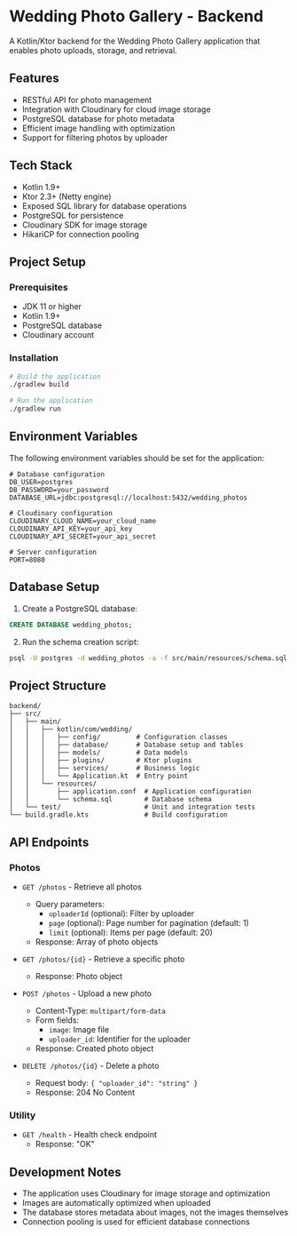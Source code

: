 # Wedding Photo Gallery - Backend

A Kotlin/Ktor backend for the Wedding Photo Gallery application that enables photo uploads, storage, and retrieval.

## Features

- RESTful API for photo management
- Integration with Cloudinary for cloud image storage
- PostgreSQL database for photo metadata
- Efficient image handling with optimization
- Support for filtering photos by uploader

## Tech Stack

- Kotlin 1.9+
- Ktor 2.3+ (Netty engine)
- Exposed SQL library for database operations
- PostgreSQL for persistence
- Cloudinary SDK for image storage
- HikariCP for connection pooling

## Project Setup

### Prerequisites

- JDK 11 or higher
- Kotlin 1.9+
- PostgreSQL database
- Cloudinary account

### Installation

```bash
# Build the application
./gradlew build

# Run the application
./gradlew run
```

## Environment Variables

The following environment variables should be set for the application:

```
# Database configuration
DB_USER=postgres
DB_PASSWORD=your_password
DATABASE_URL=jdbc:postgresql://localhost:5432/wedding_photos

# Cloudinary configuration
CLOUDINARY_CLOUD_NAME=your_cloud_name
CLOUDINARY_API_KEY=your_api_key
CLOUDINARY_API_SECRET=your_api_secret

# Server configuration
PORT=8080
```

## Database Setup

1. Create a PostgreSQL database:
```sql
CREATE DATABASE wedding_photos;
```

2. Run the schema creation script:
```bash
psql -U postgres -d wedding_photos -a -f src/main/resources/schema.sql
```

## Project Structure

```
backend/
├── src/
│   ├── main/
│   │   ├── kotlin/com/wedding/
│   │   │   ├── config/         # Configuration classes
│   │   │   ├── database/       # Database setup and tables
│   │   │   ├── models/         # Data models
│   │   │   ├── plugins/        # Ktor plugins
│   │   │   ├── services/       # Business logic
│   │   │   └── Application.kt  # Entry point
│   │   └── resources/
│   │       ├── application.conf  # Application configuration
│   │       └── schema.sql        # Database schema
│   └── test/                     # Unit and integration tests
└── build.gradle.kts              # Build configuration
```

## API Endpoints

### Photos

- `GET /photos` - Retrieve all photos
  - Query parameters:
    - `uploaderId` (optional): Filter by uploader
    - `page` (optional): Page number for pagination (default: 1)
    - `limit` (optional): Items per page (default: 20)
  - Response: Array of photo objects

- `GET /photos/{id}` - Retrieve a specific photo
  - Response: Photo object

- `POST /photos` - Upload a new photo
  - Content-Type: `multipart/form-data`
  - Form fields:
    - `image`: Image file
    - `uploader_id`: Identifier for the uploader
  - Response: Created photo object

- `DELETE /photos/{id}` - Delete a photo
  - Request body: `{ "uploader_id": "string" }`
  - Response: 204 No Content

### Utility

- `GET /health` - Health check endpoint
  - Response: "OK"

## Development Notes

- The application uses Cloudinary for image storage and optimization
- Images are automatically optimized when uploaded
- The database stores metadata about images, not the images themselves
- Connection pooling is used for efficient database connections